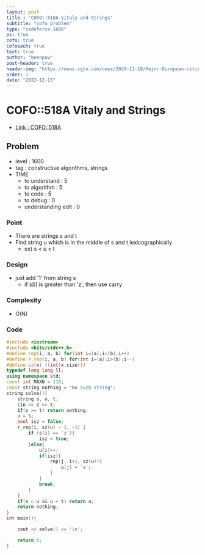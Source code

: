 ```yaml
---
layout: post
title : "COFO::518A Vitaly and Strings"
subtitle: "cofo problem"
type: "codeforce 1600"
ps: true
cofo: true
cofoeach: true
text: true
author: "beenpow"
post-header: true
header-img: "https://news.cgtn.com/news/2020-11-18/Major-European-cities-in-Christmas-vibes-despite-COVID-19-outbreak-VwBMd2oJKE/img/fd6d9904d722413086eaadd774afe5d6/fd6d9904d722413086eaadd774afe5d6.jpeg"
order: 1
date: "2022-12-13"
---
```

# COFO::518A Vitaly and Strings
- [Link : COFO::518A](https://codeforces.com/problemset/problem/518/A)


## Problem 

- level : 1600
- tag : constructive algorithms, strings
- TIME
  - to understand    : 5
  - to algorithm     : 5
  - to code          : 5
  - to debug         : 0
  - understanding edit : 0 

### Point
- There are strings s and t
- Find string u which is in the middle of s and t lexicographically
  - ex) s < u < t

### Design
- just add '1' from string s
  - if s[i] is greater than 'z', then use carry

### Complexity
- O(N)

### Code

```cpp
#include <iostream>
#include <bits/stdc++.h>
#define rep(i, a, b) for(int i=(a);i<(b);i++)
#define r_rep(i, a, b) for(int i=(a);i>(b);i--)
#define sz(x) ((int)x.size())
typedef long long ll;
using namespace std;
const int MAXN = 110;
const string nothing = "No such string";
string solve(){
    string s, u, t;
    cin >> s >> t;
    if(s >= t) return nothing;
    u = s;
    bool isz = false;
    r_rep(i, sz(u) - 1, -1) {
        if (s[i] == 'z'){
            isz = true;
        }else{
            u[i]++;
            if(isz){
                rep(j, i+1, sz(u)){
                    u[j] = 'a';
                }
            }
            break;
        }
    }
    if(s < u && u < t) return u;
    return nothing;
}
int main(){

    cout << solve() << '\n';

    return 0;
}
```
